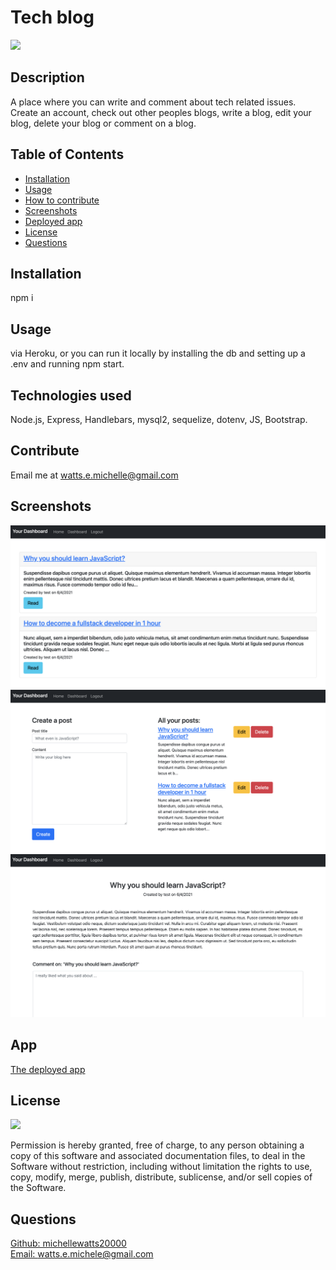# Tech blog

  <a href="https://opensource.org/licenses/MIT">
  <img src="https://img.shields.io/badge/License-MIT-yellow.svg"></a>

  ## Description
  A place where you can write and comment about tech related issues. Create an account, check out other peoples blogs, write a blog, edit your blog, delete your blog or comment on a blog.

  ## Table of Contents
  - [Installation](#installation)
  - [Usage](#usage)
  - [How to contribute](#contribute)
  - [Screenshots](#screenshots)
  - [Deployed app](#app)
  - [License](#license)
  - [Questions](#questions)

  ## Installation
  npm i

  ## Usage
  via Heroku, or you can run it locally by installing the db and setting up a .env and running npm start.

  ## Technologies used
  Node.js, Express, Handlebars, mysql2, sequelize, dotenv, JS, Bootstrap.

  ## Contribute
  Email me at watts.e.michelle@gmail.com

  ## Screenshots
  ![screenshot of portfolio](./img/screenshot1.png)
    ![screenshot of portfolio](./img/screenshot2.png)
      ![screenshot of portfolio](./img/screenshot3.png)

## App
[The deployed app](https://boiling-beach-99511.herokuapp.com/)
      

  ## License

<a href="https://opensource.org/licenses/MIT">
<img src="https://img.shields.io/badge/License-MIT-yellow.svg"></a>

Permission is hereby granted, free of charge, to any person obtaining a copy of this software and associated documentation files, to deal in the Software without restriction, including without limitation the rights to use, copy, modify, merge, publish, distribute, sublicense, and/or sell copies of the Software.


  ## Questions
  [Github: michellewatts20000](https://github.com/michellewatts20000)
  <br>
  [Email: watts.e.michele@gmail.com](mailto:watts.e.michele@gmail.com)
